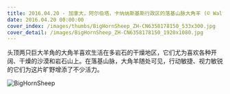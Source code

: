 ```yaml
---
title: 2016.04.20 - 加拿大，阿尔伯塔，卡纳纳斯基斯行政区的落基山脉大角羊 (© Walter Nussbaumer/Corbis)
date: 2016.04.20 00:00:00
cover_index: /images/thumbs/BigHornSheep_ZH-CN6358178150_533x300.jpg
cover_detail: /images/BigHornSheep_ZH-CN6358178150_1920x1080.jpg
---
```


头顶两只巨大羊角的大角羊喜欢生活在多岩石的干燥地区，它们尤为喜欢各种开阔、干燥的沙漠和岩石山上。在落基山脉，大角羊随处可见，行动敏捷、视力敏锐的它们为这片旷野增添了不少活力。

![BigHornSheep](/images/BigHornSheep_ZH-CN6358178150_1920x1080.jpg)
